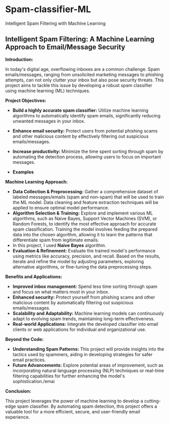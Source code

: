 # Spam-classifier-ML
Intelligent Spam Filtering with Machine Learning

## Intelligent Spam Filtering: A Machine Learning Approach to Email/Message Security

**Introduction:**

In today's digital age, overflowing inboxes are a common challenge. Spam emails/messages, ranging from unsolicited marketing messages to phishing attempts, can not only clutter your inbox but also pose security threats. This project aims to tackle this issue by developing a robust spam classifier using machine learning (ML) techniques.

**Project Objectives:**

* **Build a highly accurate spam classifier:** Utilize machine learning algorithms to automatically identify spam emails, significantly reducing unwanted messages in your inbox.
* **Enhance email security:** Protect users from potential phishing scams and other malicious content by effectively filtering out suspicious emails/messages.
* **Increase productivity:** Minimize the time spent sorting through spam by automating the detection process, allowing users to focus on important messages.

* **Examples**

**Machine Learning Approach:**

* **Data Collection & Preprocessing:** Gather a comprehensive dataset of labeled messages/emails (spam and non-spam) that will be used to train the ML model. Data cleaning and feature extraction techniques will be applied to ensure optimal model performance.
* **Algorithm Selection & Training:** Explore and implement various ML algorithms, such as Naive Bayes, Support Vector Machines (SVM), or Random Forests, to identify the most effective approach for accurate spam classification. Training the model involves feeding the prepared data into the chosen algorithm, allowing it to learn the patterns that differentiate spam from legitimate emails.
* In this project, I used **Naive Bayes** algorithm.
* **Evaluation & Refinement:** Evaluate the trained model's performance using metrics like accuracy, precision, and recall. Based on the results, iterate and refine the model by adjusting parameters, exploring alternative algorithms, or fine-tuning the data preprocessing steps.

**Benefits and Applications:**

* **Improved inbox management:** Spend less time sorting through spam and focus on what matters most in your inbox.
* **Enhanced security:** Protect yourself from phishing scams and other malicious content by automatically filtering out suspicious emails/messages.
* **Scalability and Adaptability:** Machine learning models can continuously adapt to evolving spam trends, maintaining long-term effectiveness.
* **Real-world Applications:** Integrate the developed classifier into email clients or web applications for individual and organizational use.

**Beyond the Code:**

* **Understanding Spam Patterns:** This project will provide insights into the tactics used by spammers, aiding in developing strategies for safer email practices.
* **Future Advancements:** Explore potential areas of improvement, such as incorporating natural language processing (NLP) techniques or real-time filtering capabilities for further enhancing the model's sophistication./emai

**Conclusion:**

This project leverages the power of machine learning to develop a cutting-edge spam classifier. By automating spam detection, this project offers a valuable tool for a more efficient, secure, and user-friendly email experience.
